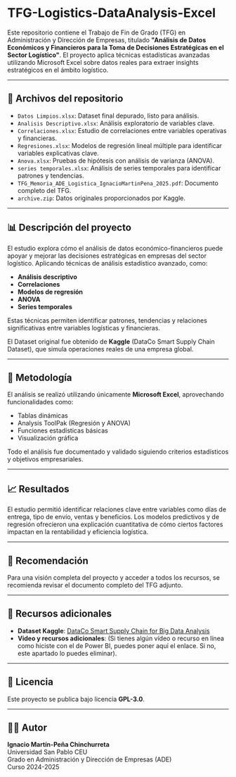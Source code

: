 # TFG-Logistics-DataAnalysis-Excel

Este repositorio contiene el Trabajo de Fin de Grado (TFG) en Administración y Dirección de Empresas, titulado **"Análisis de Datos Económicos y Financieros para la Toma de Decisiones Estratégicas en el Sector Logístico"**. El proyecto aplica técnicas estadísticas avanzadas utilizando Microsoft Excel sobre datos reales para extraer insights estratégicos en el ámbito logístico.

---

## 📂 Archivos del repositorio

- `Datos Limpios.xlsx`: Dataset final depurado, listo para análisis.
- `Analisis Descriptivo.xlsx`: Análisis exploratorio de variables clave.
- `Correlaciones.xlsx`: Estudio de correlaciones entre variables operativas y financieras.
- `Regresiones.xlsx`: Modelos de regresión lineal múltiple para identificar variables explicativas clave.
- `Anova.xlsx`: Pruebas de hipótesis con análisis de varianza (ANOVA).
- `series temporales.xlsx`: Análisis de series temporales para identificar patrones y tendencias.
- `TFG_Memoria_ADE_Logistica_IgnacioMartinPena_2025.pdf`: Documento completo del TFG.
- `archive.zip`: Datos originales proporcionados por Kaggle.

---

## 📊 Descripción del proyecto

El estudio explora cómo el análisis de datos económico-financieros puede apoyar y mejorar las decisiones estratégicas en empresas del sector logístico. Aplicando técnicas de análisis estadístico avanzado, como:

- **Análisis descriptivo**
- **Correlaciones**
- **Modelos de regresión**
- **ANOVA**
- **Series temporales**

Estas técnicas permiten identificar patrones, tendencias y relaciones significativas entre variables logísticas y financieras.

El Dataset original fue obtenido de **Kaggle** (DataCo Smart Supply Chain Dataset), que simula operaciones reales de una empresa global.

---

## 🧠 Metodología

El análisis se realizó utilizando únicamente **Microsoft Excel**, aprovechando funcionalidades como:

- Tablas dinámicas
- Analysis ToolPak (Regresión y ANOVA)
- Funciones estadísticas básicas
- Visualización gráfica

Todo el análisis fue documentado y validado siguiendo criterios estadísticos y objetivos empresariales.

---

## 📈 Resultados

El estudio permitió identificar relaciones clave entre variables como días de entrega, tipo de envío, ventas y beneficios. Los modelos predictivos y de regresión ofrecieron una explicación cuantitativa de cómo ciertos factores impactan en la rentabilidad y eficiencia logística.

---

## 📄 Recomendación

Para una visión completa del proyecto y acceder a todos los recursos, se recomienda revisar el documento completo del TFG adjunto.

---

## 🔗 Recursos adicionales

- **Dataset Kaggle**: [DataCo Smart Supply Chain for Big Data Analysis](https://www.kaggle.com/datasets/shashwatwork/dataco-smart-supply-chain-for-big-data-analysis)
- **Video y recursos adicionales**: (Si tienes algún vídeo o recurso en línea como hiciste con el de Power BI, puedes poner aquí el enlace. Si no, este apartado lo puedes eliminar).

---

## 📜 Licencia

Este proyecto se publica bajo licencia **GPL-3.0**.

---

## 👨‍🎓 Autor

**Ignacio Martín-Peña Chinchurreta**  
Universidad San Pablo CEU  
Grado en Administración y Dirección de Empresas (ADE)  
Curso 2024-2025
